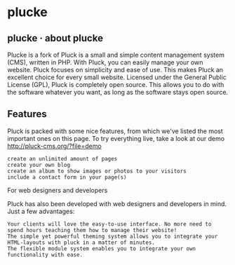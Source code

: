 plucke
=====

## plucke · about plucke

Plucke is a fork of Pluck is a small and simple content management system (CMS), 
written in PHP. With Pluck, you can easily manage your own website. 
Pluck focuses on simplicity and ease of use. 
This makes Pluck an excellent choice for every small website. 
Licensed under the General Public License (GPL), Pluck is completely open source. 
This allows you to do with the software whatever you want, as long as the software stays open source.

## Features

Pluck is packed with some nice features, from which we've listed the most important ones on this page. To try everything live, take a look at our demo http://pluck-cms.org/?file=demo

    create an unlimited amount of pages
    create your own blog
    create an album to show images or photos to your visitors
    include a contact form in your page(s)

For web designers and developers

Pluck has also been developed with web designers and developers in mind. Just a few advantages:

    Your clients will love the easy-to-use interface. No more need to spend hours teaching them how to manage their website!
    The simple yet powerful theming system allows you to integrate your HTML-layouts with pluck in a matter of minutes.
    The flexible module system enables you to integrate your own functionality with ease.
